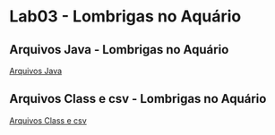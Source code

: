 # Lab03 - Lombrigas no Aquário

## Arquivos Java - Lombrigas no Aquário
[Arquivos Java](src/pt/c02oo/s02classe/s03lombriga/)

## Arquivos Class e csv - Lombrigas no Aquário
[Arquivos Class e csv](src/bin/pt/c02oo/s02classe/s03lombriga/)